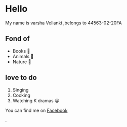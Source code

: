 # Hello
My name is varsha Vellanki ,belongs to 44563-02-20FA



## Fond of
 - Books :notebook:
 - Animals :dog:
 - Nature :leaves:
 
 ## love to do
 1. Singing
 2. Cooking
 3. Watching K dramas :stuck_out_tongue_winking_eye:
 
 



You can find me on [Facebook](https://www.facebook.com/cherry.varsha)

.

